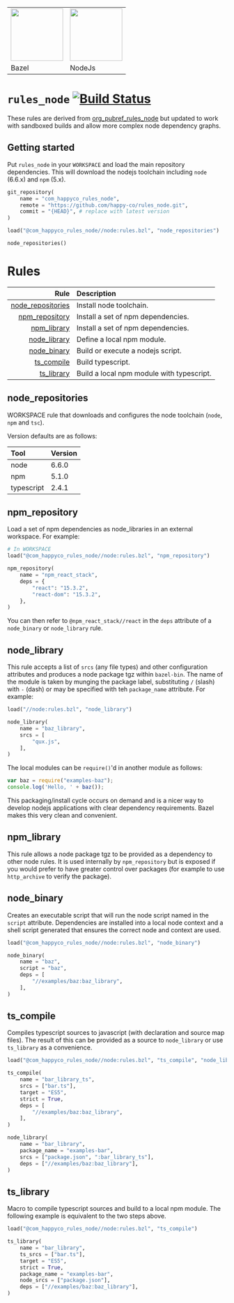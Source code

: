 <table><tr>
<td><img src="https://github.com/pubref/rules_protobuf/blob/master/images/bazel.png" width="120"/></td>
<td><img src="https://nodejs.org/static/images/logo.svg" width="120"/></td>
</tr><tr>
<td>Bazel</td>
<td>NodeJs</td>
</tr></table>

# `rules_node` [![Build Status](https://travis-ci.org/happy-co/rules_node.svg?branch=master)](https://travis-ci.org/happy-co/rules_node)

These rules are derived from [org_pubref_rules_node](https://github.com/pubref/rules_node) but updated to work with sandboxed builds and allow more complex node dependency graphs.

## Getting started
Put `rules_node` in your `WORKSPACE` and load the main repository
dependencies.  This will download the nodejs toolchain including
`node` (6.6.x) and `npm` (5.x).

```python
git_repository(
    name = "com_happyco_rules_node",
    remote = "https://github.com/happy-co/rules_node.git",
    commit = "{HEAD}", # replace with latest version
)

load("@com_happyco_rules_node//node:rules.bzl", "node_repositories")

node_repositories()
```

# Rules

| Rule | Description |
| ---: | :---------- |
| [node_repositories](#node_repositories) | Install node toolchain. |
| [npm_repository](#npm_repository) | Install a set of npm dependencies. |
| [npm_library](#npm_library) | Install a set of npm dependencies. |
| [node_library](#node_library) | Define a local npm module. |
| [node_binary](#node_binary) | Build or execute a nodejs script. |
| [ts_compile](#ts_compile) | Build typescript. |
| [ts_library](#ts_library) | Build a local npm module with typescript. |


## node_repositories

WORKSPACE rule that downloads and configures the node toolchain
(`node`, `npm` and `tsc`).

Version defaults are as follows:

| Tool | Version |
| :--- | :------ |
| node | 6.6.0 |
| npm | 5.1.0 |
| typescript | 2.4.1 |

## npm_repository

Load a set of npm dependencies as node_libraries in an external workspace.
For example:

```python
# In WORKSPACE
load("@com_happyco_rules_node//node:rules.bzl", "npm_repository")

npm_repository(
    name = "npm_react_stack",
    deps = {
        "react": "15.3.2",
        "react-dom": "15.3.2",
    },
)
```

You can then refer to `@npm_react_stack//react` in the `deps`
attribute of a `node_binary` or `node_library` rule.

## node_library

This rule accepts a list of `srcs` (any file types) and other configuration
attributes and produces a node package tgz within `bazel-bin`.  The name of the
module is taken by munging the package label, substituting `/` (slash) with `-`
(dash) or may be specified with teh `package_name` attribute. For example:

```python
load("//node:rules.bzl", "node_library")

node_library(
    name = "baz_library",
    srcs = [
        "qux.js",
    ],
)
```

The local modules can be `require()`'d in another module as follows:

```js
var baz = require("examples-baz");
console.log('Hello, ' + baz());
```

This packaging/install cycle occurs on demand and is a nicer way to
develop nodejs applications with clear dependency requirements.  Bazel
makes this very clean and convenient.

## npm_library

This rule allows a node package tgz to be provided as a dependency to
other node rules. It is used internally by `npm_repository` but is exposed
if you would prefer to have greater control over packages (for example to
use `http_archive` to verify the package).

## node_binary

Creates an executable script that will run the node script named in the
`script` attribute. Dependencies are installed into a local node context and
a shell script generated that ensures the correct node and context are used.

```python
load("@com_happyco_rules_node//node:rules.bzl", "node_binary")

node_binary(
    name = "baz",
    script = "baz",
    deps = [
        "//examples/baz:baz_library",
    ],
)
```

## ts_compile

Compiles typescript sources to javascript (with declaration and source map files).
The result of this can be provided as a source to `node_library` or use
`ts_library` as a convenience.

```python
load("@com_happyco_rules_node//node:rules.bzl", "ts_compile", "node_library")

ts_compile(
    name = "bar_library_ts",
    srcs = ["bar.ts"],
    target = "ES5",
    strict = True,
    deps = [
        "//examples/baz:baz_library",
    ],
)

node_library(
    name = "bar_library",
    package_name = "examples-bar",
    srcs = ["package.json", ":bar_library_ts"],
    deps = ["//examples/baz:baz_library"],
)
```

## ts_library

Macro to compile typescript sources and build to a local npm module.
The following example is equivalent to the two steps above.

```python
load("@com_happyco_rules_node//node:rules.bzl", "ts_compile")

ts_library(
    name = "bar_library",
    ts_srcs = ["bar.ts"],
    target = "ES5",
    strict = True,
    package_name = "examples-bar",
    node_srcs = ["package.json"],
    deps = ["//examples/baz:baz_library"],
)
```
